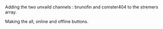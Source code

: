 Adding the two unvaild channels :  brunofin and comster404 to the stremers array.

Making the  all, online and offline buttons.

